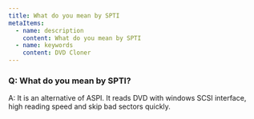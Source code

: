 ```yaml
---
title: What do you mean by SPTI
metaItems:
  - name: description
    content: What do you mean by SPTI
  - name: keywords
    content: DVD Cloner
---
```


### Q: What do you mean by SPTI?

A:
It is an alternative of ASPI. It reads DVD with windows SCSI interface, high reading speed and skip bad sectors quickly.

